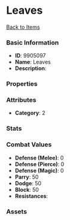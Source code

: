 # Leaves



[Back to Items](../items.md)

### Basic Information

- **ID**: 9905097
- **Name**: Leaves
- **Description**: 

### Properties


### Attributes

- **Category**: 2

### Stats


### Combat Values

- **Defense (Melee)**: 0
- **Defense (Pierce)**: 0
- **Defense (Magic)**: 0
- **Parry**: 50
- **Dodge**: 50
- **Block**: 50
- **Resistances**: 

### Assets



